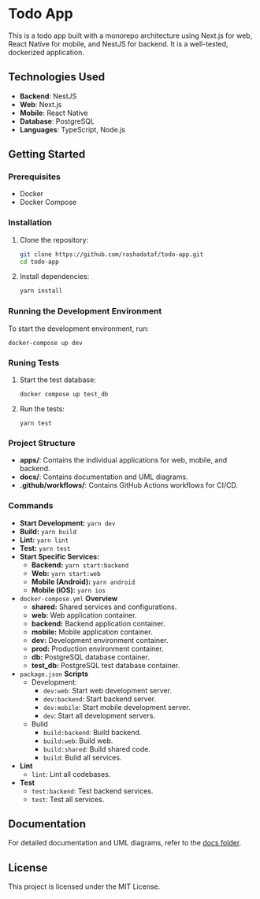 # Todo App

This is a todo app built with a monorepo architecture using Next.js for web, React Native for mobile, and NestJS for backend. It is a well-tested, dockerized application.

## Technologies Used
- **Backend**: NestJS
- **Web**: Next.js
- **Mobile**: React Native
- **Database**: PostgreSQL
- **Languages**: TypeScript, Node.js

## Getting Started

### Prerequisites
- Docker
- Docker Compose

### Installation
1. Clone the repository:
   ```sh
   git clone https://github.com/rashadataf/todo-app.git
   cd todo-app
    ```

2. Install dependencies:
   ```sh
   yarn install
    ```

### Running the Development Environment
To start the development environment, run:
   ```
   docker-compose up dev
   ```
### Runing Tests
1. Start the test database:
   ```
   docker compose up test_db
   ```
2. Run the tests:
   ```
   yarn test
   ```
### Project Structure
- **apps/**: Contains the individual applications for web, mobile, and backend.
- **docs/**: Contains documentation and UML diagrams.
- **.github/workflows/**: Contains GitHub Actions workflows for CI/CD.

### Commands
- **Start Development:** `yarn dev`
- **Build:** `yarn build`
- **Lint:** `yarn lint`
- **Test:** `yarn test`
- **Start Specific Services:**
    - **Backend:** `yarn start:backend`
    - **Web:** `yarn start:web`
    - **Mobile (Android):** `yarn android`
    - **Mobile (iOS):** `yarn ios`
- `docker-compose.yml` **Overview**
    - **shared:** Shared services and configurations.
    - **web:** Web application container.
    - **backend:** Backend application container.
    - **mobile:** Mobile application container.
    - **dev:** Development environment container.
    - **prod:** Production environment container.
    - **db:** PostgreSQL database container.
    - **test_db:** PostgreSQL test database container.
- `package.json` **Scripts**
  - Development:
      - `dev:web`: Start web development server.
      - `dev:backend`: Start backend server.
      - `dev:mobile`: Start mobile development server.
      - `dev`: Start all development servers.
  - Build
    - `build:backend`: Build backend.
    - `build:web`: Build web.
    - `build:shared`: Build shared code.
    - `build`: Build all services.
- **Lint**
  - `lint`: Lint all codebases.
- **Test**
  - `test:backend`: Test backend services.
  - `test`: Test all services.

## Documentation

For detailed documentation and UML diagrams, refer to the [docs folder](docs/README.md).

## License

This project is licensed under the MIT License.